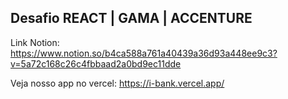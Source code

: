 ## Desafio REACT | GAMA | ACCENTURE

Link Notion: https://www.notion.so/b4ca588a761a40439a36d93a448ee9c3?v=5a72c168c26c4fbbaad2a0bd9ec11dde

Veja nosso app no vercel: https://i-bank.vercel.app/
